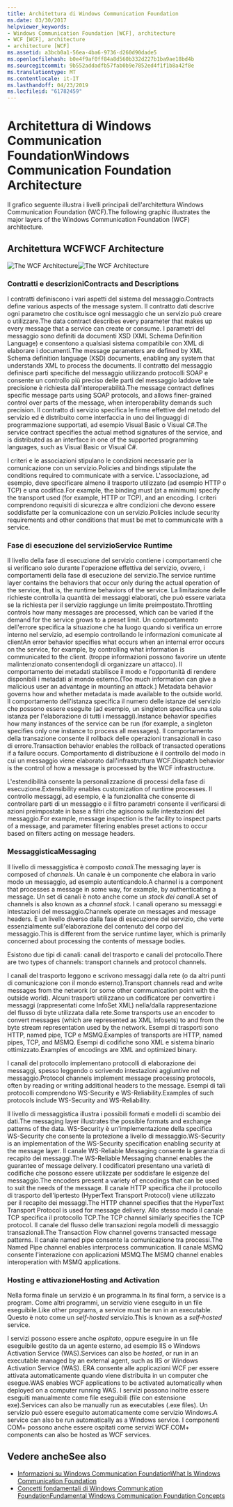 ```yaml
---
title: Architettura di Windows Communication Foundation
ms.date: 03/30/2017
helpviewer_keywords:
- Windows Communication Foundation [WCF], architecture
- WCF [WCF], architecture
- architecture [WCF]
ms.assetid: a3bcb0a1-56ea-4ba6-9736-d260d90dade5
ms.openlocfilehash: b0e4f9af0ff84a8d560b332d227b1ba9ae18bd4b
ms.sourcegitcommit: 9b552addadfb57fab0b9e7852ed4f1f1b8a42f8e
ms.translationtype: MT
ms.contentlocale: it-IT
ms.lasthandoff: 04/23/2019
ms.locfileid: "61782459"
---
```

# <a name="windows-communication-foundation-architecture"></a><span data-ttu-id="b6789-102">Architettura di Windows Communication Foundation</span><span class="sxs-lookup"><span data-stu-id="b6789-102">Windows Communication Foundation Architecture</span></span>
<span data-ttu-id="b6789-103">Il grafico seguente illustra i livelli principali dell'architettura Windows Communication Foundation (WCF).</span><span class="sxs-lookup"><span data-stu-id="b6789-103">The following graphic illustrates the major layers of the Windows Communication Foundation (WCF) architecture.</span></span>  
  
## <a name="wcf-architecture"></a><span data-ttu-id="b6789-104">Architettura WCF</span><span class="sxs-lookup"><span data-stu-id="b6789-104">WCF Architecture</span></span>  
 <span data-ttu-id="b6789-105">![The WCF Architecture](../../../docs/framework/wcf/media/wcf-architecture.gif "WCF_Architecture")</span><span class="sxs-lookup"><span data-stu-id="b6789-105">![The WCF Architecture](../../../docs/framework/wcf/media/wcf-architecture.gif "WCF_Architecture")</span></span>  
  
### <a name="contracts-and-descriptions"></a><span data-ttu-id="b6789-106">Contratti e descrizioni</span><span class="sxs-lookup"><span data-stu-id="b6789-106">Contracts and Descriptions</span></span>  
 <span data-ttu-id="b6789-107">I contratti definiscono i vari aspetti del sistema del messaggio.</span><span class="sxs-lookup"><span data-stu-id="b6789-107">Contracts define various aspects of the message system.</span></span> <span data-ttu-id="b6789-108">Il contratto dati descrive ogni parametro che costituisce ogni messaggio che un servizio può creare o utilizzare.</span><span class="sxs-lookup"><span data-stu-id="b6789-108">The data contract describes every parameter that makes up every message that a service can create or consume.</span></span> <span data-ttu-id="b6789-109">I parametri del messaggio sono definiti da documenti XSD (XML Schema Definition Language) e consentono a qualsiasi sistema compatibile con XML di elaborare i documenti.</span><span class="sxs-lookup"><span data-stu-id="b6789-109">The message parameters are defined by XML Schema definition language (XSD) documents, enabling any system that understands XML to process the documents.</span></span> <span data-ttu-id="b6789-110">Il contratto del messaggio definisce parti specifiche del messaggio utilizzando protocolli SOAP e consente un controllo più preciso delle parti del messaggio laddove tale precisione è richiesta dall'interoperabilità.</span><span class="sxs-lookup"><span data-stu-id="b6789-110">The message contract defines specific message parts using SOAP protocols, and allows finer-grained control over parts of the message, when interoperability demands such precision.</span></span> <span data-ttu-id="b6789-111">Il contratto di servizio specifica le firme effettive del metodo del servizio ed è distribuito come interfaccia in uno dei linguaggi di programmazione supportati, ad esempio Visual Basic o Visual C#.</span><span class="sxs-lookup"><span data-stu-id="b6789-111">The service contract specifies the actual method signatures of the service, and is distributed as an interface in one of the supported programming languages, such as Visual Basic or Visual C#.</span></span>  
  
 <span data-ttu-id="b6789-112">I criteri e le associazioni stipulano le condizioni necessarie per la comunicazione con un servizio.</span><span class="sxs-lookup"><span data-stu-id="b6789-112">Policies and bindings stipulate the conditions required to communicate with a service.</span></span>  <span data-ttu-id="b6789-113">L'associazione, ad esempio, deve specificare almeno il trasporto utilizzato (ad esempio HTTP o TCP) e una codifica.</span><span class="sxs-lookup"><span data-stu-id="b6789-113">For example, the binding must (at a minimum) specify the transport used (for example, HTTP or TCP), and an encoding.</span></span> <span data-ttu-id="b6789-114">I criteri comprendono requisiti di sicurezza e altre condizioni che devono essere soddisfatte per la comunicazione con un servizio.</span><span class="sxs-lookup"><span data-stu-id="b6789-114">Policies include security requirements and other conditions that must be met to communicate with a service.</span></span>  
  
### <a name="service-runtime"></a><span data-ttu-id="b6789-115">Fase di esecuzione del servizio</span><span class="sxs-lookup"><span data-stu-id="b6789-115">Service Runtime</span></span>  
 <span data-ttu-id="b6789-116">Il livello della fase di esecuzione del servizio contiene i comportamenti che si verificano solo durante l'operazione effettiva del servizio, ovvero, i comportamenti della fase di esecuzione del servizio.</span><span class="sxs-lookup"><span data-stu-id="b6789-116">The service runtime layer contains the behaviors that occur only during the actual operation of the service, that is, the runtime behaviors of the service.</span></span> <span data-ttu-id="b6789-117">La limitazione delle richieste controlla la quantità dei messaggi elaborati, che può essere variata se la richiesta per il servizio raggiunge un limite preimpostato.</span><span class="sxs-lookup"><span data-stu-id="b6789-117">Throttling controls how many messages are processed, which can be varied if the demand for the service grows to a preset limit.</span></span> <span data-ttu-id="b6789-118">Un comportamento dell'errore specifica la situazione che ha luogo quando si verifica un errore interno nel servizio, ad esempio controllando le informazioni comunicate al client</span><span class="sxs-lookup"><span data-stu-id="b6789-118">An error behavior specifies what occurs when an internal error occurs on the service, for example, by controlling what information is communicated to the client.</span></span> <span data-ttu-id="b6789-119">(troppe informazioni possono favorire un utente malintenzionato consentendogli di organizzare un attacco). Il comportamento dei metadati stabilisce il modo e l'opportunità di rendere disponibili i metadati al mondo esterno.</span><span class="sxs-lookup"><span data-stu-id="b6789-119">(Too much information can give a malicious user an advantage in mounting an attack.) Metadata behavior governs how and whether metadata is made available to the outside world.</span></span> <span data-ttu-id="b6789-120">Il comportamento dell'istanza specifica il numero delle istanze del servizio che possono essere eseguite (ad esempio, un singleton specifica una sola istanza per l'elaborazione di tutti i messaggi).</span><span class="sxs-lookup"><span data-stu-id="b6789-120">Instance behavior specifies how many instances of the service can be run (for example, a singleton specifies only one instance to process all messages).</span></span> <span data-ttu-id="b6789-121">Il comportamento della transazione consente il rollback delle operazioni transazionali in caso di errore.</span><span class="sxs-lookup"><span data-stu-id="b6789-121">Transaction behavior enables the rollback of transacted operations if a failure occurs.</span></span> <span data-ttu-id="b6789-122">Comportamento di distribuzione è il controllo del modo in cui un messaggio viene elaborato dall'infrastruttura WCF.</span><span class="sxs-lookup"><span data-stu-id="b6789-122">Dispatch behavior is the control of how a message is processed by the WCF infrastructure.</span></span>  
  
 <span data-ttu-id="b6789-123">L'estendibilità consente la personalizzazione di processi della fase di esecuzione.</span><span class="sxs-lookup"><span data-stu-id="b6789-123">Extensibility enables customization of runtime processes.</span></span> <span data-ttu-id="b6789-124">Il controllo messaggi, ad esempio, è la funzionalità che consente di controllare parti di un messaggio e il filtro parametri consente il verificarsi di azioni preimpostate in base a filtri che agiscono sulle intestazioni del messaggio.</span><span class="sxs-lookup"><span data-stu-id="b6789-124">For example, message inspection is the facility to inspect parts of a message, and parameter filtering enables preset actions to occur based on filters acting on message headers.</span></span>  
  
### <a name="messaging"></a><span data-ttu-id="b6789-125">Messaggistica</span><span class="sxs-lookup"><span data-stu-id="b6789-125">Messaging</span></span>  
 <span data-ttu-id="b6789-126">Il livello di messaggistica è composto *canali*.</span><span class="sxs-lookup"><span data-stu-id="b6789-126">The messaging layer is composed of *channels*.</span></span> <span data-ttu-id="b6789-127">Un canale è un componente che elabora in vario modo un messaggio, ad esempio autenticandolo.</span><span class="sxs-lookup"><span data-stu-id="b6789-127">A channel is a component that processes a message in some way, for example, by authenticating a message.</span></span> <span data-ttu-id="b6789-128">Un set di canali è noto anche come un *stack dei canali*.</span><span class="sxs-lookup"><span data-stu-id="b6789-128">A set of channels is also known as a *channel stack*.</span></span> <span data-ttu-id="b6789-129">I canali operano su messaggi e intestazioni del messaggio.</span><span class="sxs-lookup"><span data-stu-id="b6789-129">Channels operate on messages and message headers.</span></span> <span data-ttu-id="b6789-130">È un livello diverso dalla fase di esecuzione del servizio, che verte essenzialmente sull'elaborazione del contenuto del corpo del messaggio.</span><span class="sxs-lookup"><span data-stu-id="b6789-130">This is different from the service runtime layer, which is primarily concerned about processing the contents of message bodies.</span></span>  
  
 <span data-ttu-id="b6789-131">Esistono due tipi di canali: canali del trasporto e canali del protocollo.</span><span class="sxs-lookup"><span data-stu-id="b6789-131">There are two types of channels: transport channels and protocol channels.</span></span>  
  
 <span data-ttu-id="b6789-132">I canali del trasporto leggono e scrivono messaggi dalla rete (o da altri punti di comunicazione con il mondo esterno).</span><span class="sxs-lookup"><span data-stu-id="b6789-132">Transport channels read and write messages from the network (or some other communication point with the outside world).</span></span> <span data-ttu-id="b6789-133">Alcuni trasporti utilizzano un codificatore per convertire i messaggi (rappresentati come InfoSet XML) nella/dalla rappresentazione del flusso di byte utilizzata dalla rete.</span><span class="sxs-lookup"><span data-stu-id="b6789-133">Some transports use an encoder to convert messages (which are represented as XML Infosets) to and from the byte stream representation used by the network.</span></span> <span data-ttu-id="b6789-134">Esempi di trasporti sono HTTP, named pipe, TCP e MSMQ.</span><span class="sxs-lookup"><span data-stu-id="b6789-134">Examples of transports are HTTP, named pipes, TCP, and MSMQ.</span></span> <span data-ttu-id="b6789-135">Esempi di codifiche sono XML e sistema binario ottimizzato.</span><span class="sxs-lookup"><span data-stu-id="b6789-135">Examples of encodings are XML and optimized binary.</span></span>  
  
 <span data-ttu-id="b6789-136">I canali del protocollo implementano protocolli di elaborazione dei messaggi, spesso leggendo o scrivendo intestazioni aggiuntive nel messaggio.</span><span class="sxs-lookup"><span data-stu-id="b6789-136">Protocol channels implement message processing protocols, often by reading or writing additional headers to the message.</span></span> <span data-ttu-id="b6789-137">Esempi di tali protocolli comprendono WS-Security e WS-Reliability.</span><span class="sxs-lookup"><span data-stu-id="b6789-137">Examples of such protocols include WS-Security and WS-Reliability.</span></span>  
  
 <span data-ttu-id="b6789-138">Il livello di messaggistica illustra i possibili formati e modelli di scambio dei dati.</span><span class="sxs-lookup"><span data-stu-id="b6789-138">The messaging layer illustrates the possible formats and exchange patterns of the data.</span></span> <span data-ttu-id="b6789-139">WS-Security è un'implementazione della specifica WS-Security che consente la protezione a livello di messaggio.</span><span class="sxs-lookup"><span data-stu-id="b6789-139">WS-Security is an implementation of the WS-Security specification enabling security at the message layer.</span></span> <span data-ttu-id="b6789-140">Il canale WS-Reliable Messaging consente la garanzia di recapito dei messaggi.</span><span class="sxs-lookup"><span data-stu-id="b6789-140">The WS-Reliable Messaging channel enables the guarantee of message delivery.</span></span> <span data-ttu-id="b6789-141">I codificatori presentano una varietà di codifiche che possono essere utilizzate per soddisfare le esigenze del messaggio.</span><span class="sxs-lookup"><span data-stu-id="b6789-141">The encoders present a variety of encodings that can be used to suit the needs of the message.</span></span> <span data-ttu-id="b6789-142">Il canale HTTP specifica che il protocollo di trasporto dell'ipertesto (HyperText Transport Protocol) viene utilizzato per il recapito dei messaggi.</span><span class="sxs-lookup"><span data-stu-id="b6789-142">The HTTP channel specifies that the HyperText Transport Protocol is used for message delivery.</span></span> <span data-ttu-id="b6789-143">Allo stesso modo il canale TCP specifica il protocollo TCP.</span><span class="sxs-lookup"><span data-stu-id="b6789-143">The TCP channel similarly specifies the TCP protocol.</span></span> <span data-ttu-id="b6789-144">Il canale del flusso delle transazioni regola modelli di messaggio transazionali.</span><span class="sxs-lookup"><span data-stu-id="b6789-144">The Transaction Flow channel governs transacted message patterns.</span></span> <span data-ttu-id="b6789-145">Il canale named pipe consente la comunicazione tra processi.</span><span class="sxs-lookup"><span data-stu-id="b6789-145">The Named Pipe channel enables interprocess communication.</span></span> <span data-ttu-id="b6789-146">Il canale MSMQ consente l'interazione con applicazioni MSMQ.</span><span class="sxs-lookup"><span data-stu-id="b6789-146">The MSMQ channel enables interoperation with MSMQ applications.</span></span>  
  
### <a name="hosting-and-activation"></a><span data-ttu-id="b6789-147">Hosting e attivazione</span><span class="sxs-lookup"><span data-stu-id="b6789-147">Hosting and Activation</span></span>  
 <span data-ttu-id="b6789-148">Nella forma finale un servizio è un programma.</span><span class="sxs-lookup"><span data-stu-id="b6789-148">In its final form, a service is a program.</span></span> <span data-ttu-id="b6789-149">Come altri programmi, un servizio viene eseguito in un file eseguibile.</span><span class="sxs-lookup"><span data-stu-id="b6789-149">Like other programs, a service must be run in an executable.</span></span> <span data-ttu-id="b6789-150">Questo è noto come un *self-hosted* servizio.</span><span class="sxs-lookup"><span data-stu-id="b6789-150">This is known as a *self-hosted* service.</span></span>  
  
 <span data-ttu-id="b6789-151">I servizi possono essere anche *ospitato*, oppure eseguire in un file eseguibile gestito da un agente esterno, ad esempio IIS o Windows Activation Service (WAS).</span><span class="sxs-lookup"><span data-stu-id="b6789-151">Services can also be *hosted*, or run in an executable managed by an external agent, such as IIS or Windows Activation Service (WAS).</span></span> <span data-ttu-id="b6789-152">ERA consente alle applicazioni WCF per essere attivata automaticamente quando viene distribuita in un computer che esegue.</span><span class="sxs-lookup"><span data-stu-id="b6789-152">WAS enables WCF applications to be activated automatically when deployed on a computer running WAS.</span></span> <span data-ttu-id="b6789-153">I servizi possono inoltre essere eseguiti manualmente come file eseguibili (file con estensione exe).</span><span class="sxs-lookup"><span data-stu-id="b6789-153">Services can also be manually run as executables (.exe files).</span></span> <span data-ttu-id="b6789-154">Un servizio può essere eseguito automaticamente come servizio Windows.</span><span class="sxs-lookup"><span data-stu-id="b6789-154">A service can also be run automatically as a Windows service.</span></span> <span data-ttu-id="b6789-155">I componenti COM+ possono anche essere ospitati come servizi WCF.</span><span class="sxs-lookup"><span data-stu-id="b6789-155">COM+ components can also be hosted as WCF services.</span></span>  
  
## <a name="see-also"></a><span data-ttu-id="b6789-156">Vedere anche</span><span class="sxs-lookup"><span data-stu-id="b6789-156">See also</span></span>

- [<span data-ttu-id="b6789-157">Informazioni su Windows Communication Foundation</span><span class="sxs-lookup"><span data-stu-id="b6789-157">What Is Windows Communication Foundation</span></span>](../../../docs/framework/wcf/whats-wcf.md)
- [<span data-ttu-id="b6789-158">Concetti fondamentali di Windows Communication Foundation</span><span class="sxs-lookup"><span data-stu-id="b6789-158">Fundamental Windows Communication Foundation Concepts</span></span>](../../../docs/framework/wcf/fundamental-concepts.md)
